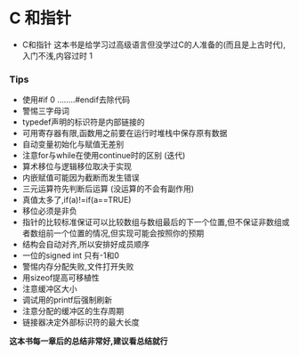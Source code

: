 # C 和指针

* C和指针 这本书是给学习过高级语言但没学过C的人准备的(而且是上古时代),入门不浅,内容过时 1

### Tips

* 使用#if 0 ........#endif去除代码
* 警惕三字母词
* typedef声明的标识符是内部链接的
* 可用寄存器有限,函数用之前要在运行时堆栈中保存原有数据
* 自动变量初始化与赋值无差别
* 注意for与while在使用continue时的区别 (迭代)
* 算术移位与逻辑移位取决于实现
* 内嵌赋值可能因为截断而发生错误
* 三元运算符先判断后运算 (没运算的不会有副作用)
* 真值太多了,if(a)!=if(a==TRUE)
* 移位必须是非负
* 指针的比较标准保证可以比较数组与数组最后的下一个位置,但不保证非数组或者数组前一个位置的情况,但实现可能会按照你的预期
* 结构会自动对齐,所以安排好成员顺序
* 一位的signed int 只有-1和0
* 警惕内存分配失败,文件打开失败
* 用sizeof提高可移植性
* 注意缓冲区大小
* 调试用的printf后强制刷新
* 注意分配的缓冲区的生存周期
* 链接器决定外部标识符的最大长度

**这本书每一章后的总结非常好,建议看总结就行**
